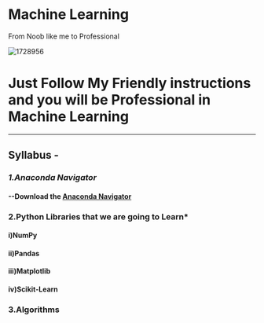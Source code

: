 # Machine Learning
From Noob like me to Professional

![1728956](https://user-images.githubusercontent.com/56548231/84780517-4b1fff00-b003-11ea-8c6a-07d7ccf0e057.jpg)

# Just Follow My Friendly instructions and you will be Professional in Machine Learning
----------------------------------------------------------------------

##  Syllabus -
### *1.Anaconda Navigator*
#### --Download the [Anaconda Navigator](https://www.anaconda.com/products/individual)
### 2.Python Libraries that we are going to Learn*
#### i)NumPy
#### ii)Pandas
#### iii)Matplotlib
#### iv)Scikit-Learn
### 3.Algorithms

